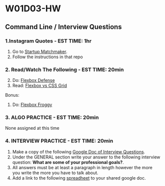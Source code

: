 # W01D03-HW

## Command Line / Interview Questions

### 1.Instagram Quotes - EST TIME: 1hr

1. Go to [Startup Matchmaker]().
2. Follow the instructions in that repo


### 2. Read/Watch The Following - EST TIME: 20min

2. Do: [Flexbox Defense](http://www.flexboxdefense.com/)
2. Read: [Flexbox vs CSS Grid]()

Bonus:
1. Do: [Flexbox Froggy](https://flexboxfroggy.com/)


### 3. ALGO PRACTICE - EST TIME: 20min

None assigned at this time


### 4.  INTERVIEW PRACTICE - EST TIME: 20min

1.  Make a copy of the following [Google Doc of Interview Questions](https://docs.google.com/document/d/1OWT-tXtIefyneMk6hk3s-gz4wyQx21NapFQ0xfq9JvI/edit?usp=sharing).
2. Under the GENERAL section write your answer to the following interview question: **What are some of your professional goals?**.
3. All answers must be at least a paragraph in length however the more you write the more you have to talk about.
4. Add a link to the following [spreadheet](https://docs.google.com/spreadsheets/d/1S9-poFULhpext3xjNmuU1g-raZGKkFrODEACrIRFLi0/edit#gid=0) to your shared google doc.
